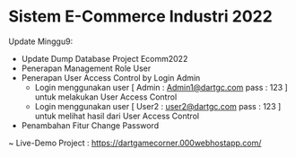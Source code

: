 # Sistem E-Commerce Industri 2022

Update Minggu9:
- Update Dump Database Project Ecomm2022
- Penerapan Management Role User
- Penerapan User Access Control by Login Admin
  - Login menggunakan user [ Admin : Admin1@dartgc.com pass : 123 ] untuk melakukan User Access Control
  - Login menggunakan user [ User2 : user2@dartgc.com pass : 123 ] untuk melihat hasil dari User Access Control
- Penambahan Fitur Change Password

~ Live-Demo Project : https://dartgamecorner.000webhostapp.com/
